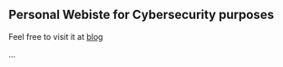 ## Personal Webiste for Cybersecurity purposes 

Feel free to visit it at [blog](https://hypn0s-cyber.github.io)

...